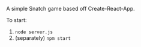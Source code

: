 A simple Snatch game based off Create-React-App.

To start:
1) `node server.js`
2) (separately) `npm start`
